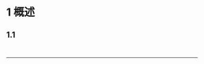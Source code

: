 # 1	概述

## 1.1	

<br>

---

[^1.1-1]: 。

<div STYLE="page-break-after: always;">
    <br>
    <br>
    <br>
    <br>
    <br></div>

